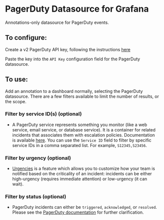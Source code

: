 # PagerDuty Datasource for Grafana

Annotations-only datasource for PagerDuty events.

## To configure:

Create a v2 PagerDuty API key, following the instructions [here](https://support.pagerduty.com/docs/using-the-api)

Paste the key into the `API Key` configuration field for the PagerDuty datasource.

## To use:

Add an annotation to a dashboard normally, selecting the PagerDuty datasource. There are a few filters available to
limit the number of results, or the scope.

### Filter by service ID(s) (optional)
* A PagerDuty service represents something you monitor (like a web service, email service, or database service). It is a
  container for related incidents that associates them with escalation policies. Documentation is available
[here](https://v2.developer.pagerduty.com/v2/page/api-reference#!/Services/get_services).  You can use the
  `Service ID` field to filter by specific service IDs in a comma separated list. For example, `S12345,S23456`.

### Filter by urgency (optional)
* [Urgencies](https://support.pagerduty.com/docs/service-settings#section-enable-urgencies) is a feature which allows you to customize how your team is notified based on the criticality of an incident: incidents can be either high-urgency (requires immediate attention) or low-urgency (it can wait).

### Filter by status (optional)
* PagerDuty incidents can either be `triggered`, `acknowledged`, or `resolved`. Please see the [PagerDuty documentation](https://support.pagerduty.com/docs/incidents)
  for further clarification.
